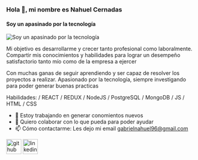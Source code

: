 ### Hola 👋, mi nombre es Nahuel Cernadas 
#### Soy un apasinado por la tecnología 
![Soy un apasinado por la tecnología ](https://firebasestorage.googleapis.com/v0/b/react-eccomerce-979a7.appspot.com/o/Categorias%2Fgif.gif?alt=media&token=1244b168-01e1-4c79-85eb-a5c0c44d8716)

<p> Mi objetivo es desarrollarme y crecer tanto profesional como laboralmente. Compartir mis conocimientos y habilidades para lograr un desempeño satisfactorio tanto mío como de la empresa a ejercer </p>
<p>Con muchas ganas de seguir aprendiendo y ser capaz de resolver los proyectos a realizar. Apasionado por la tecnología, siempre investigando para poder generar buenas practicas</p>

Habilidades: / REACT / REDUX / NodeJS / PostgreSQL / MongoDB / JS / HTML / CSS

- 🔭 Estoy trabajando en generar conomientos nuevos 
- 👯 Quiero colaborar con lo que pueda para poder ayudar 
- 📫 Cómo contactarme: Les dejo mi email gabrielnahuel96@gmail.com 


[<img src='https://cdn.jsdelivr.net/npm/simple-icons@3.0.1/icons/github.svg' alt='github' height='40'>](https://github.com/https://github.com/Nahuel-199)  [<img src='https://cdn.jsdelivr.net/npm/simple-icons@3.0.1/icons/linkedin.svg' alt='linkedin' height='40'>](https://www.linkedin.com/in/https://www.linkedin.com/in/nahuel-cernadas-3b111a1b7//)  

